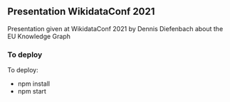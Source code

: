 ## Presentation WikidataConf 2021

Presentation given at WikidataConf 2021 by Dennis Diefenbach about the EU Knowledge Graph

### To deploy

To deploy:
- npm install
- npm start

